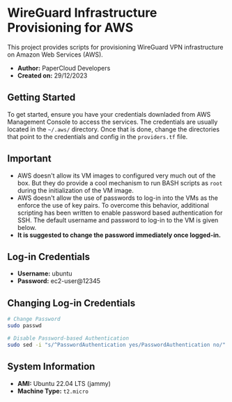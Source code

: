 # WireGuard Infrastructure Provisioning for AWS

This project provides scripts for provisioning WireGuard VPN infrastructure on Amazon Web Services (AWS).

- **Author:** PaperCloud Developers
- **Created on:** 29/12/2023

## Getting Started

To get started, ensure you have your credentials downladed from AWS Management Console to access the services. The credentials are usually located in the `~/.aws/` directory. Once that is done, change the directories that point to the credentials and config in the `providers.tf` file.

## Important

- AWS doesn't allow its VM images to configured very much out of the box. But they do provide a cool mechanism to run BASH scripts as `root` during the initialization of the VM image.
- AWS doesn't allow the use of passwords to log-in into the VMs as the enforce the use of key pairs. To overcome this behavior, additional scripting has been written to enable password based authentication for SSH. The default username and password to log-in to the VM is given below.
- **It is suggested to change the password immediately once logged-in.**

## Log-in Credentials

- **Username:** ubuntu
- **Password:** ec2-user@12345

## Changing Log-in Credentials

```bash
# Change Password
sudo passwd

# Disable Password-based Authentication
sudo sed -i "s/^PasswordAuthentication yes/PasswordAuthentication no/" "/etc/ssh/sshd_config"
```

## System Information

- **AMI:** Ubuntu 22.04 LTS (jammy)
- **Machine Type:** `t2.micro`
